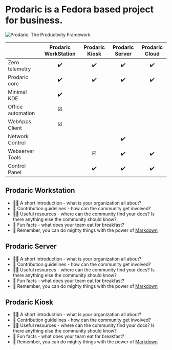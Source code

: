 # Prodaric is a Fedora based project for business.

![Prodaric: The Productivity Framework](https://prodaric.com/images/splash.png)

|  | Prodaric WorkStation | Prodaric Kiosk | Prodaric Server | Prodaric Cloud |
|---	|:-:	|:-:	|:-:	|:-:	|
|  Zero telemetry 	|  :heavy_check_mark: 	|  :heavy_check_mark: 	|  :heavy_check_mark: 	|  :heavy_check_mark: 	|
|  Prodaric core 	|  :heavy_check_mark: 	|  :heavy_check_mark: 	|  :heavy_check_mark: 	|  :heavy_check_mark: 	|
|  Minimal KDE 	|  :heavy_check_mark: 	|   	|   	|   	|
|  Office automation	| :ballot_box_with_check:	|   	|   	|   	|
|  WebApps Client 	|  :ballot_box_with_check:	|   	|   	|   	|
|  Network Control	|   	|   	| :heavy_check_mark:	|   	|
| Webserver Tools	|   	| :ballot_box_with_check:	| :heavy_check_mark:	| :heavy_check_mark: |
| Control Panel	|   	| :heavy_check_mark:	| :heavy_check_mark:	| :heavy_check_mark: |

## Prodaric Workstation

- 🙋‍♀️ A short introduction - what is your organization all about?
- 🌈 Contribution guidelines - how can the community get involved?
- 👩‍💻 Useful resources - where can the community find your docs? Is there anything else the community should know?
- 🍿 Fun facts - what does your team eat for breakfast?
- 🧙 Remember, you can do mighty things with the power of [Markdown](https://docs.github.com/github/writing-on-github/getting-started-with-writing-and-formatting-on-github/basic-writing-and-formatting-syntax)

 ## Prodaric Server

- 🙋‍♀️ A short introduction - what is your organization all about?
- 🌈 Contribution guidelines - how can the community get involved?
- 👩‍💻 Useful resources - where can the community find your docs? Is there anything else the community should know?
- 🍿 Fun facts - what does your team eat for breakfast?
- 🧙 Remember, you can do mighty things with the power of [Markdown](https://docs.github.com/github/writing-on-github/getting-started-with-writing-and-formatting-on-github/basic-writing-and-formatting-syntax)

 ## Prodaric Kiosk

- 🙋‍♀️ A short introduction - what is your organization all about?
- 🌈 Contribution guidelines - how can the community get involved?
- 👩‍💻 Useful resources - where can the community find your docs? Is there anything else the community should know?
- 🍿 Fun facts - what does your team eat for breakfast?
- 🧙 Remember, you can do mighty things with the power of [Markdown](https://docs.github.com/github/writing-on-github/getting-started-with-writing-and-formatting-on-github/basic-writing-and-formatting-syntax)
